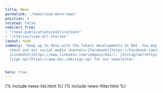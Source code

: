 ```yaml
---
title: News
permalink: "/news/view-more-news"
position: 3
related: false
redirect_from:
- "/news-publications/publications"
- "/stories/view-all-stories"
layout: node
summary: 'Keep up to date with the latest developments at DAI. You may also want to
  check out our social media channels—[Facebook](https://facebook.com/daiglobal),
  [LinkedIn](https://www.linkedin.com/company/dai/), [Instagram](https://www.instagram.com/daiglobal/), and [Twitter](https://twitter.com/daiglobal)—or
  [sign up](https://www.dai.com/sign-up) for our newsletter.

'
hero: true
---
```


{% include news-list.html %}
{% include news-filter.html %}
